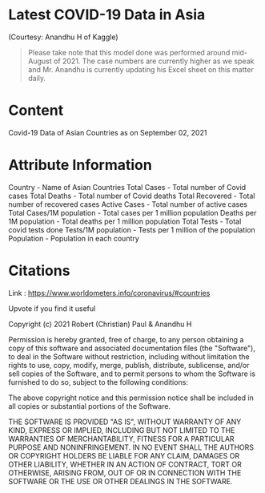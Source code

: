 # Latest COVID-19 Data in Asia
(Courtesy: Anandhu H of Kaggle)

>Please take note that this model done was performed around mid-August of 2021. The case numbers are currently higher as we speak and Mr. Anandhu is currently updating his Excel sheet on this matter daily.

# Content
Covid-19 Data of Asian Countries as on September 02, 2021

# Attribute Information
Country - Name of Asian Countries
Total Cases - Total number of Covid cases
Total Deaths - Total number of Covid deaths
Total Recovered - Total number of recovered cases
Active Cases - Total number of active cases
Total Cases/1M population - Total cases per 1 million population
Deaths per 1M population - Total deaths per 1 million population
Total Tests - Total covid tests done
Tests/1M population - Tests per 1 million of the population
Population - Population in each country



# Citations

Link : https://www.worldometers.info/coronavirus/#countries

Upvote if you find it useful

Copyright (c) 2021 Robert (Christian) Paul & Anandhu H

Permission is hereby granted, free of charge, to any person obtaining a copy
of this software and associated documentation files (the "Software"), to deal
in the Software without restriction, including without limitation the rights
to use, copy, modify, merge, publish, distribute, sublicense, and/or sell
copies of the Software, and to permit persons to whom the Software is
furnished to do so, subject to the following conditions:

The above copyright notice and this permission notice shall be included in all
copies or substantial portions of the Software.

THE SOFTWARE IS PROVIDED "AS IS", WITHOUT WARRANTY OF ANY KIND, EXPRESS OR
IMPLIED, INCLUDING BUT NOT LIMITED TO THE WARRANTIES OF MERCHANTABILITY,
FITNESS FOR A PARTICULAR PURPOSE AND NONINFRINGEMENT. IN NO EVENT SHALL THE
AUTHORS OR COPYRIGHT HOLDERS BE LIABLE FOR ANY CLAIM, DAMAGES OR OTHER
LIABILITY, WHETHER IN AN ACTION OF CONTRACT, TORT OR OTHERWISE, ARISING FROM,
OUT OF OR IN CONNECTION WITH THE SOFTWARE OR THE USE OR OTHER DEALINGS IN THE
SOFTWARE.

